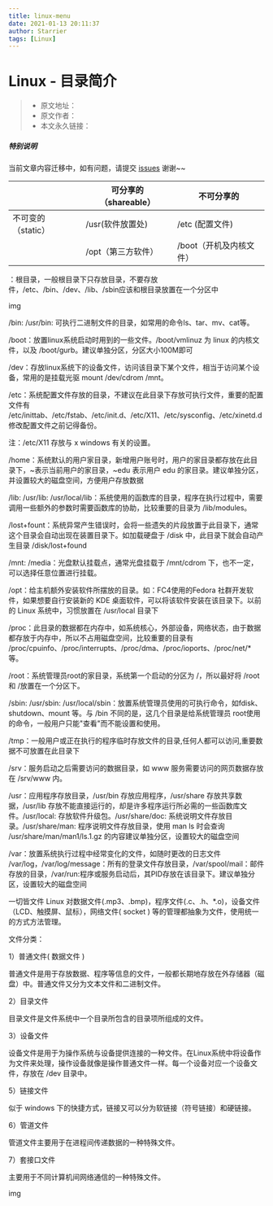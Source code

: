```yaml
---
title: linux-menu
date: 2021-01-13 20:11:37
author: Starrier
tags: [Linux]
---
```


# Linux - 目录简介

> * 原文地址：[]()
> * 原文作者：[]()
> * 本文永久链接：[]()

##### **特别说明**

当前文章内容迁移中，如有问题，请提交 [issues](https://github.com/Starrier/starrier.github.io/issues) 谢谢~~

|| 可分享的（shareable）|不可分享的|
| --- | --- | --- |
| 不可变的（static） | /usr(软件放置处) | /etc (配置文件) |
|| /opt（第三方软件）| /boot（开机及内核文件）| 


：根目录，一般根目录下只存放目录，不要存放件，/etc、/bin、/dev、/lib、/sbin应该和根目录放置在一个分区中

img

/bin: /usr/bin: 可执行二进制文件的目录，如常用的命令ls、tar、mv、cat等。

/boot：放置linux系统启动时用到的一些文件。/boot/vmlinuz 为 linux 的内核文件，以及 /boot/gurb。建议单独分区，分区大小100M即可

/dev：存放linux系统下的设备文件，访问该目录下某个文件，相当于访问某个设备，常用的是挂载光驱 mount /dev/cdrom /mnt。

/etc：系统配置文件存放的目录，不建议在此目录下存放可执行文件，重要的配置文件有 /etc/inittab、/etc/fstab、/etc/init.d、/etc/X11、/etc/sysconfig、/etc/xinetd.d修改配置文件之前记得备份。

注：/etc/X11 存放与 x windows 有关的设置。

/home：系统默认的用户家目录，新增用户账号时，用户的家目录都存放在此目录下，~表示当前用户的家目录，~edu 表示用户 edu 的家目录。建议单独分区，并设置较大的磁盘空间，方便用户存放数据

/lib: /usr/lib: /usr/local/lib：系统使用的函数库的目录，程序在执行过程中，需要调用一些额外的参数时需要函数库的协助，比较重要的目录为 /lib/modules。

/lost+fount：系统异常产生错误时，会将一些遗失的片段放置于此目录下，通常这个目录会自动出现在装置目录下。如加载硬盘于 /disk 中，此目录下就会自动产生目录 /disk/lost+found

/mnt: /media：光盘默认挂载点，通常光盘挂载于 /mnt/cdrom 下，也不一定，可以选择任意位置进行挂载。

/opt：给主机额外安装软件所摆放的目录。如：FC4使用的Fedora 社群开发软件，如果想要自行安装新的 KDE 桌面软件，可以将该软件安装在该目录下。以前的 Linux 系统中，习惯放置在 /usr/local 目录下

/proc：此目录的数据都在内存中，如系统核心，外部设备，网络状态，由于数据都存放于内存中，所以不占用磁盘空间，比较重要的目录有 /proc/cpuinfo、/proc/interrupts、/proc/dma、/proc/ioports、/proc/net/* 等。

/root：系统管理员root的家目录，系统第一个启动的分区为 /，所以最好将 /root和 /放置在一个分区下。

/sbin: /usr/sbin: /usr/local/sbin：放置系统管理员使用的可执行命令，如fdisk、shutdown、mount 等。与 /bin 不同的是，这几个目录是给系统管理员 root使用的命令，一般用户只能"查看"而不能设置和使用。

/tmp：一般用户或正在执行的程序临时存放文件的目录,任何人都可以访问,重要数据不可放置在此目录下

/srv：服务启动之后需要访问的数据目录，如 www 服务需要访问的网页数据存放在 /srv/www 内。

/usr：应用程序存放目录，/usr/bin 存放应用程序，/usr/share 存放共享数据，/usr/lib 存放不能直接运行的，却是许多程序运行所必需的一些函数库文件。/usr/local: 存放软件升级包。/usr/share/doc: 系统说明文件存放目录。/usr/share/man: 程序说明文件存放目录，使用 man ls 时会查询 /usr/share/man/man1/ls.1.gz 的内容建议单独分区，设置较大的磁盘空间

/var：放置系统执行过程中经常变化的文件，如随时更改的日志文件 /var/log，/var/log/message：所有的登录文件存放目录，/var/spool/mail：邮件存放的目录，/var/run:程序或服务启动后，其PID存放在该目录下。建议单独分区，设置较大的磁盘空间

 
一切皆文件
Linux 对数据文件(.mp3、.bmp)，程序文件(.c、.h、*.o)，设备文件（LCD、触摸屏、鼠标），网络文件( socket ) 等的管理都抽象为文件，使用统一的方式方法管理。

文件分类：

1）普通文件( 数据文件 )

普通文件是用于存放数据、程序等信息的文件，一般都长期地存放在外存储器（磁盘）中。普通文件又分为文本文件和二进制文件。

2）目录文件

目录文件是文件系统中一个目录所包含的目录项所组成的文件。

3）设备文件

设备文件是用于为操作系统与设备提供连接的一种文件。在Linux系统中将设备作为文件来处理，操作设备就像是操作普通文件一样。每一个设备对应一个设备文件，存放在 /dev 目录中。

5）链接文件

似于 windows 下的快捷方式，链接又可以分为软链接（符号链接）和硬链接。

6）管道文件

管道文件主要用于在进程间传递数据的一种特殊文件。

7）套接口文件

主要用于不同计算机间网络通信的一种特殊文件。

 

img

